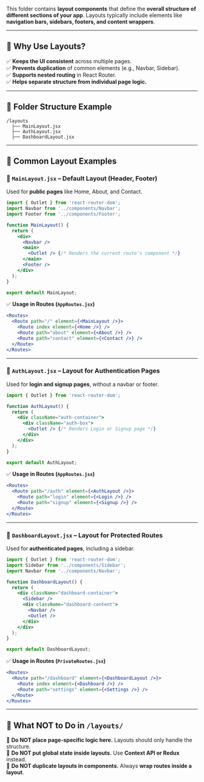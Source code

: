 This folder contains **layout components** that define the **overall structure of different sections of your app**. Layouts typically include elements like **navigation bars, sidebars, footers, and content wrappers**.

---

## **📌 Why Use Layouts?**

✅ **Keeps the UI consistent** across multiple pages.  
✅ **Prevents duplication** of common elements (e.g., Navbar, Sidebar).  
✅ **Supports nested routing** in React Router.  
✅ **Helps separate structure from individual page logic.**

---

## **📂 Folder Structure Example**

```
/layouts
  ├── MainLayout.jsx
  ├── AuthLayout.jsx
  ├── DashboardLayout.jsx
```

---

## **📜 Common Layout Examples**

### **📌 `MainLayout.jsx` – Default Layout (Header, Footer)**

Used for **public pages** like Home, About, and Contact.

```jsx
import { Outlet } from 'react-router-dom';
import Navbar from '../components/Navbar';
import Footer from '../components/Footer';

function MainLayout() {
  return (
    <div>
      <Navbar />
      <main>
        <Outlet /> {/* Renders the current route's component */}
      </main>
      <Footer />
    </div>
  );
}

export default MainLayout;
```

✅ **Usage in Routes (`AppRoutes.jsx`)**

```jsx
<Routes>
  <Route path="/" element={<MainLayout />}>
    <Route index element={<Home />} />
    <Route path="about" element={<About />} />
    <Route path="contact" element={<Contact />} />
  </Route>
</Routes>
```

---

### **📌 `AuthLayout.jsx` – Layout for Authentication Pages**

Used for **login and signup pages**, without a navbar or footer.

```jsx
import { Outlet } from 'react-router-dom';

function AuthLayout() {
  return (
    <div className="auth-container">
      <div className="auth-box">
        <Outlet /> {/* Renders Login or Signup page */}
      </div>
    </div>
  );
}

export default AuthLayout;
```

✅ **Usage in Routes (`AppRoutes.jsx`)**

```jsx
<Routes>
  <Route path="/auth" element={<AuthLayout />}>
    <Route path="login" element={<Login />} />
    <Route path="signup" element={<Signup />} />
  </Route>
</Routes>
```

---

### **📌 `DashboardLayout.jsx` – Layout for Protected Routes**

Used for **authenticated pages**, including a sidebar.

```jsx
import { Outlet } from 'react-router-dom';
import Sidebar from '../components/Sidebar';
import Navbar from '../components/Navbar';

function DashboardLayout() {
  return (
    <div className="dashboard-container">
      <Sidebar />
      <div className="dashboard-content">
        <Navbar />
        <Outlet />
      </div>
    </div>
  );
}

export default DashboardLayout;
```

✅ **Usage in Routes (`PrivateRoutes.jsx`)**

```jsx
<Routes>
  <Route path="/dashboard" element={<DashboardLayout />}>
    <Route index element={<Dashboard />} />
    <Route path="settings" element={<Settings />} />
  </Route>
</Routes>
```

---

## **🛑 What NOT to Do in `/layouts/`**

🚫 **Do NOT place page-specific logic here.** Layouts should only handle the structure.  
🚫 **Do NOT put global state inside layouts.** Use **Context API or Redux** instead.  
🚫 **Do NOT duplicate layouts in components.** Always **wrap routes inside a layout**.
